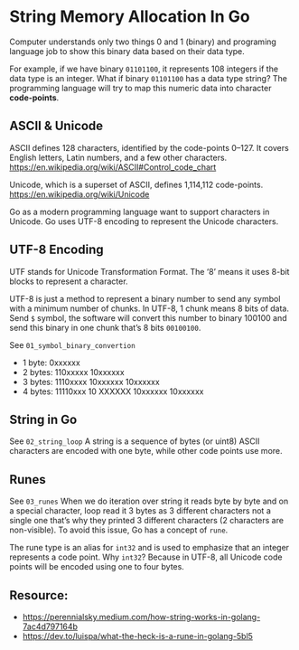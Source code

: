 # String Memory Allocation In Go

Computer understands only two things 0 and 1 (binary)
and programing language job to show this binary data based on their data type. 

For example, if we have binary `01101100`, it represents 108 integers if the data type is an integer.
What if binary `01101100` has a data type string?
The programming language will try to map this numeric data into character **code-points**.

## ASCII & Unicode
ASCII defines 128 characters, identified by the code-points 0–127. 
It covers English letters, Latin numbers, and a few other characters.
https://en.wikipedia.org/wiki/ASCII#Control_code_chart

Unicode, which is a superset of ASCII, defines 1,114,112 code-points.
https://en.wikipedia.org/wiki/Unicode

Go as a modern programming language want to support characters in Unicode.
Go uses UTF-8 encoding to represent the Unicode characters. 

## UTF-8 Encoding
UTF stands for Unicode Transformation Format. 
The ‘8’ means it uses 8-bit blocks to represent a character.

UTF-8 is just a method to represent a binary number to send any symbol with a minimum number of chunks. 
In UTF-8, 1 chunk means 8 bits of data. 
Send `$` symbol, the software will convert this number to binary 100100 and 
send this binary in one chunk that’s 8 bits `00100100`.

See `01_symbol_binary_convertion`

- 1 byte: 0xxxxxx
- 2 bytes: 110xxxxx 10xxxxxx
- 3 bytes: 1110xxxx 10xxxxxx 10xxxxxx
- 4 bytes: 11110xxx 10 XXXXXX 10xxxxxx 10xxxxxx

## String in Go
See `02_string_loop`
A string is a sequence of bytes (or uint8)
ASCII characters are encoded with one byte, while other code points use more.

## Runes
See `03_runes`
When we do iteration over string it reads byte by byte and 
on a special character, loop read it 3 bytes as 3 different characters 
not a single one that’s why they printed 3 different characters (2 characters are non-visible). 
To avoid this issue, Go has a concept of `rune`.

The rune type is an alias for `int32` and is used to emphasize that an integer represents a code point.
Why `int32`? Because in UTF-8, all Unicode code points will be encoded using one to four bytes.

## Resource:
- https://perennialsky.medium.com/how-string-works-in-golang-7ac4d797164b
- https://dev.to/luispa/what-the-heck-is-a-rune-in-golang-5bl5
